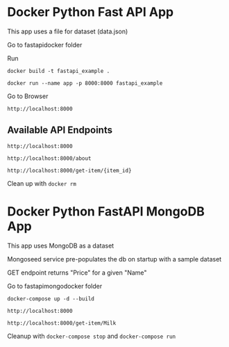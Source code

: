 # Docker Python Fast API App

This app uses a file for dataset (data.json)

Go to fastapidocker folder

Run 

``` docker build -t fastapi_example . ```

``` docker run --name app -p 8000:8000 fastapi_example ```

Go to Browser
 
 ``` http://localhost:8000 ```

## Available API Endpoints

``` http://localhost:8000 ```

``` http://localhost:8000/about ```

``` http://localhost:8000/get-item/{item_id} ```

Clean up with ``` docker rm ```

# Docker Python FastAPI MongoDB App 

This app uses MongoDB as a dataset

Mongoseed service pre-populates the db on startup with a sample dataset

GET endpoint returns "Price" for a given "Name"

Go to fastapimongodocker folder

``` docker-compose up -d --build ```

``` http://localhost:8000 ```

``` http://localhost:8000/get-item/Milk ```

Cleanup with ``` docker-compose stop ``` and ``` docker-compose run ```
 


  


